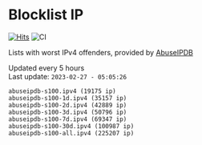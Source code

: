 # Blocklist IP

[![Hits](https://hits.seeyoufarm.com/api/count/incr/badge.svg?url=https%3A%2F%2Fgithub.com%2Fborestad%2Fblocklist-ip%2F&count_bg=%2379C83D&title_bg=%23555555&icon=&icon_color=%23E7E7E7&title=hits&edge_flat=false)](https://hits.seeyoufarm.com)  ![CI](https://img.shields.io/github/workflow/status/borestad/blocklist-ip/CI?style=flat-square)

Lists with worst IPv4 offenders, provided by [AbuseIPDB](https://www.abuseipdb.com/)

<!-- FOOTER-PLACEHOLDER -->
Updated every 5 hours<br>
Last update: `2023-02-27 - 05:05:26`
```
abuseipdb-s100.ipv4 (19175 ip)
abuseipdb-s100-1d.ipv4 (35157 ip)
abuseipdb-s100-2d.ipv4 (42889 ip)
abuseipdb-s100-3d.ipv4 (50796 ip)
abuseipdb-s100-7d.ipv4 (69347 ip)
abuseipdb-s100-30d.ipv4 (100987 ip)
abuseipdb-s100-all.ipv4 (225207 ip)
```
